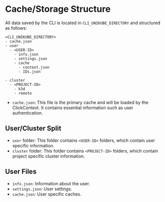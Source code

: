# Cache/Storage Structure

All data saved by the CLI is located in `CLI_UNIKUBE_DIRECTORY` and structured as follows:

```text
<CLI_UNIKUBE_DIRECTORY>
- cache.json
- user
  - <USER-ID>
    - info.json
    - settings.json
    - cache
      - context.json
      - IDs.json

- cluster
  - <PROJECT-ID>
    - k3d
    - remote
```

- `cache.json`: This file is the primary cache and will be loaded by the ClickContext. It contains essential information such as user authentication.

## User/Cluster Split

- `user` folder: This folder contains `<USER-ID>` folders, which contain user specific information.
- `cluster` folder: This folder contains `<PROJECT-ID>` folders, which contain project specific cluster information.

## User Files

- `info.json`: Information about the user.
- `settings.json`: User settings.
- `cache.json`: User specific caches.
